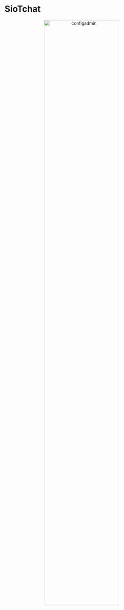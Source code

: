 # SioTchat

<p align="center">
  <img width="70%" height="70%" src="https://i.imgur.com/SIgA7FX.png" alt="configadmin">
</p>
